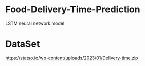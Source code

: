 # Food-Delivery-Time-Prediction
  LSTM neural network model

  # DataSet
  https://statso.io/wp-content/uploads/2023/01/Delivery-time.zip




